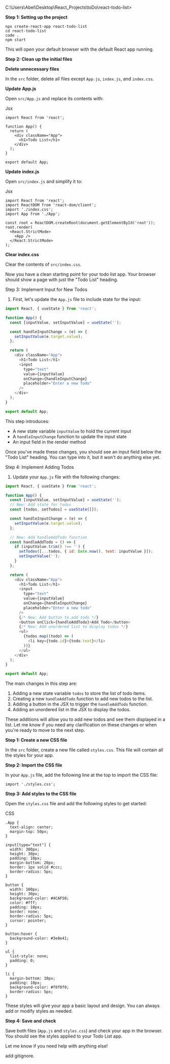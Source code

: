 C:\Users\Abel\Desktop\React_Projects\toDo\react-todo-list>

**Step 1: Setting up the project**

`npx create-react-app react-todo-list`  
`cd react-todo-list`  
`code .`  
`npm start`

This will open your default browser with the default React app running.

**Step 2: Clean up the initial files**

**Delete unnecessary files**

In the `src` folder, delete all files except `App.js`, `index.js`, and `index.css`.

**Update App.js**

Open `src/App.js` and replace its contents with:

Jsx

```
import React from 'react';

function App() {
  return (
    <div className="App">
      <h1>Todo List</h1>
    </div>
  );
}

export default App;
```

**Update index.js**

Open `src/index.js` and simplify it to:

Jsx

```
import React from 'react';
import ReactDOM from 'react-dom/client';
import './index.css';
import App from './App';

const root = ReactDOM.createRoot(document.getElementById('root'));
root.render(
  <React.StrictMode>
    <App />
  </React.StrictMode>
);
```

**Clear index.css**

Clear the contents of `src/index.css`.

Now you have a clean starting point for your todo list app. Your browser should show a page with just the "Todo List" heading.




Step 3: Implement Input for New Todos

1. First, let's update the `App.js` file to include state for the input:

```javascript
import React, { useState } from 'react';

function App() {
  const [inputValue, setInputValue] = useState('');

  const handleInputChange = (e) => {
    setInputValue(e.target.value);
  };

  return (
    <div className="App">
      <h1>Todo List</h1>
      <input
        type="text"
        value={inputValue}
        onChange={handleInputChange}
        placeholder="Enter a new todo"
      />
    </div>
  );
}

export default App;
```

This step introduces:

- A new state variable `inputValue` to hold the current input
- A `handleInputChange` function to update the input state
- An input field in the render method

Once you've made these changes, you should see an input field below the "Todo List" heading. You can type into it, but it won't do anything else yet.



Step 4: Implement Adding Todos

1. Update your `App.js` file with the following changes:


```javascript
import React, { useState } from 'react';

function App() {
  const [inputValue, setInputValue] = useState('');
  // New: Add state for todos
  const [todos, setTodos] = useState([]);

  const handleInputChange = (e) => {
    setInputValue(e.target.value);
  };

  // New: Add handleAddTodo function
  const handleAddTodo = () => {
    if (inputValue.trim() !== '') {
      setTodos([...todos, { id: Date.now(), text: inputValue }]);
      setInputValue('');
    }
  };

  return (
    <div className="App">
      <h1>Todo List</h1>
      <input
        type="text"
        value={inputValue}
        onChange={handleInputChange}
        placeholder="Enter a new todo"
      />
      {/* New: Add button to add todo */}
      <button onClick={handleAddTodo}>Add Todo</button>
      {/* New: Add unordered list to display todos */}
      <ul>
        {todos.map((todo) => (
          <li key={todo.id}>{todo.text}</li>
        ))}
      </ul>
    </div>
  );
}

export default App;
```


The main changes in this step are:

1. Adding a new state variable `todos` to store the list of todo items.
2. Creating a new `handleAddTodo` function to add new todos to the list.
3. Adding a button in the JSX to trigger the `handleAddTodo` function.
4. Adding an unordered list in the JSX to display the todos.

These additions will allow you to add new todos and see them displayed in a list. Let me know if you need any clarification on these changes or when you're ready to move to the next step.



**Step 1: Create a new CSS file**

In the `src` folder, create a new file called `styles.css`. This file will contain all the styles for your app.

**Step 2: Import the CSS file**

In your `App.js` file, add the following line at the top to import the CSS file:

`import './styles.css';`

**Step 3: Add styles to the CSS file**

Open the `styles.css` file and add the following styles to get started:

CSS

```
.App {
  text-align: center;
  margin-top: 50px;
}

input[type="text"] {
  width: 300px;
  height: 30px;
  padding: 10px;
  margin-bottom: 20px;
  border: 1px solid #ccc;
  border-radius: 5px;
}

button {
  width: 100px;
  height: 30px;
  background-color: #4CAF50;
  color: #fff;
  padding: 10px;
  border: none;
  border-radius: 5px;
  cursor: pointer;
}

button:hover {
  background-color: #3e8e41;
}

ul {
  list-style: none;
  padding: 0;
}

li {
  margin-bottom: 10px;
  padding: 10px;
  background-color: #f0f0f0;
  border-radius: 5px;
}
```

These styles will give your app a basic layout and design. You can always add or modify styles as needed.

**Step 4: Save and check**

Save both files (`App.js` and `styles.css`) and check your app in the browser. You should see the styles applied to your Todo List app.

Let me know if you need help with anything else!


add gitignore. 